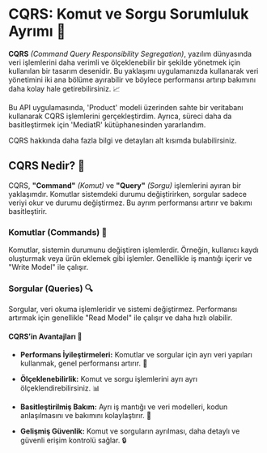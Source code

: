 # CQRS: Komut ve Sorgu Sorumluluk Ayrımı 🚀

**CQRS** *(Command Query Responsibility Segregation)*, yazılım dünyasında veri işlemlerini daha verimli ve ölçeklenebilir bir şekilde yönetmek için kullanılan bir tasarım desenidir. Bu yaklaşımı uygulamanızda kullanarak veri yönetimini iki ana bölüme ayırabilir ve böylece performansı artırıp bakımını daha kolay hale getirebilirsiniz. 📈

Bu API uygulamasında, 'Product' modeli üzerinden sahte bir veritabanı kullanarak CQRS işlemlerini gerçekleştirdim. Ayrıca, süreci daha da basitleştirmek için 'MediatR' kütüphanesinden yararlandım.

CQRS hakkında daha fazla bilgi ve detayları alt kısımda bulabilirsiniz.

## CQRS Nedir? 🤔

CQRS, **"Command"** *(Komut)* ve **"Query"** *(Sorgu)* işlemlerini ayıran bir yaklaşımdır. Komutlar sistemdeki durumu değiştirirken, sorgular sadece veriyi okur ve durumu değiştirmez. Bu ayrım performansı artırır ve bakımı basitleştirir.

### Komutlar (Commands) 📝

Komutlar, sistemin durumunu değiştiren işlemlerdir. Örneğin, kullanıcı kaydı oluşturmak veya ürün eklemek gibi işlemler. Genellikle iş mantığı içerir ve "Write Model" ile çalışır.

### Sorgular (Queries) 🔍

Sorgular, veri okuma işlemleridir ve sistemi değiştirmez. Performansı artırmak için genellikle "Read Model" ile çalışır ve daha hızlı olabilir.

#### CQRS’in Avantajları 🌟

- **Performans İyileştirmeleri:** Komutlar ve sorgular için ayrı veri yapıları kullanmak, genel performansı artırır. 🚀

- **Ölçeklenebilirlik:** Komut ve sorgu işlemlerini ayrı ayrı ölçeklendirebilirsiniz. 📊

- **Basitleştirilmiş Bakım:** Ayrı iş mantığı ve veri modelleri, kodun anlaşılmasını ve bakımını kolaylaştırır. 🧩

- **Gelişmiş Güvenlik:** Komut ve sorguların ayrılması, daha detaylı ve güvenli erişim kontrolü sağlar. 🔒
